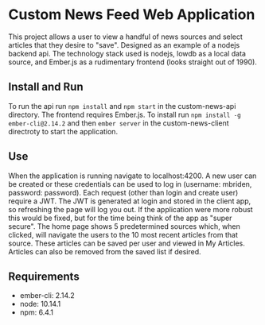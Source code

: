 # Custom News Feed Web Application
This project allows a user to view a handful of news sources and select articles that they desire to "save". Designed as an example of a nodejs backend api. The technology stack used is nodejs, lowdb as a local data source, and Ember.js as a rudimentary frontend (looks straight out of 1990).

## Install and Run
To run the api run `npm install` and `npm start` in the custom-news-api directory.
The frontend requires Ember.js. To install run `npm install -g ember-cli@2.14.2` and then `ember server` in the custom-news-client directroty to start the application.

## Use
When the application is running navigate to localhost:4200. A new user can be created or these credentials can be used to log in (username: mbriden, password: password). Each request (other than login and create user) require a JWT. The JWT is generated at login and stored in the client app, so refreshing the page will log you out. If the application were more robust this would be fixed, but for the time being think of the app as "super secure". The home page shows 5 predetermined sources which, when clicked, will navigate the users to the 10 most recent articles from that source. These articles can be saved per user and viewed in My Articles. Articles can also be removed from the saved list if desired.

## Requirements
* ember-cli: 2.14.2
* node: 10.14.1
* npm: 6.4.1
